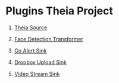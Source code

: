 # Plugins Theia Project


1. [Theia Source](https://github.com/malike/theia-plugins/tree/master/theia-source)

2. [Face Detection Transformer]()

3. [Go Alert Sink]()

4. [Dropbox Upload Sink]()

4. [Video Stream Sink]()




